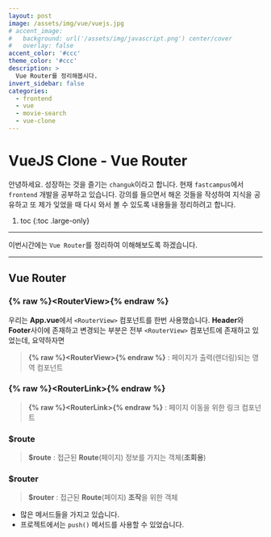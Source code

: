 ```yaml
---
layout: post
image: /assets/img/vue/vuejs.jpg
# accent_image:
#   background: url('/assets/img/javascript.png') center/cover
#   overlay: false
accent_color: '#ccc'
theme_color: '#ccc'
description: >
  Vue Router를 정리해봅시다.
invert_sidebar: false
categories:
  - frontend
  - vue
  - movie-search
  - vue-clone
---
```


# VueJS Clone - Vue Router

안녕하세요. 성장하는 것을 즐기는 `changuk`이라고 합니다. 현재 `fastcampus`에서 `frontend` 개발을 공부하고 있습니다. 강의를 들으면서 해온 것들을 작성하여 지식을 공유하고 또 제가 잊었을 때 다시 와서 볼 수 있도록 내용들을 정리하려고 합니다.

1. toc
{:toc .large-only}

---

이번시간에는 `Vue Router`를 정리하여 이해해보도록 하겠습니다.

---

## Vue Router

### {% raw %}\<RouterView\>{% endraw %}
우리는 **App.vue**에서 `<RouterView>` 컴포넌트를 한번 사용했습니다. **Header**와 **Footer**사이에 존재하고 변경되는 부분은 전부 `<RouterView>` 컴포넌트에 존재하고 있었는데, 요약하자면
> **{% raw %}\<RouterView\>{% endraw %}** : 페이지가 출력(렌더링)되는 영역 컴포넌트

### {% raw %}\<RouterLink\>{% endraw %}
> **{% raw %}\<RouterLink\>{% endraw %}** : 페이지 이동을 위한 링크 컴포넌트


### $route
> **$route** : 접근된 **Route**(페이지) 정보를 가지는 객체(**조회용**)

### $router 
> **$router** : 접근된 **Route**(페이지) **조작**을 위한 객체
  - 많은 메서드들을 가지고 있습니다.
  - 프로젝트에서는 `push()` 메서드를 사용할 수 있었습니다.
